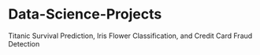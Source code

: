 # Data-Science-Projects
Titanic Survival Prediction, Iris Flower Classification, and Credit Card Fraud Detection

